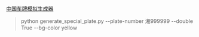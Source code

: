 [中国车牌模拟生成器](https://github.com/Pengfei8324/chinese_license_plate_generator)
>python generate_special_plate.py --plate-number 湘999999 --double True --bg-color yellow
